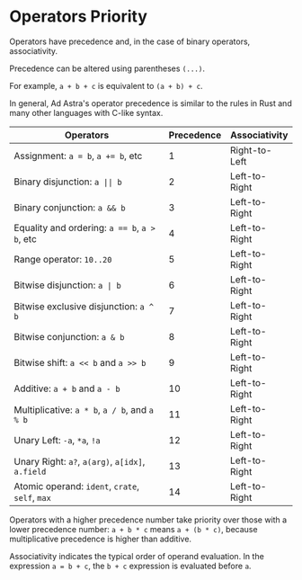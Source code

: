 <!------------------------------------------------------------------------------
  This file is part of "Ad Astra", an embeddable scripting programming
  language platform.

  This work is proprietary software with source-available code.

  To copy, use, distribute, or contribute to this work, you must agree to
  the terms of the General License Agreement:

  https://github.com/Eliah-Lakhin/ad-astra/blob/master/EULA.md

  The agreement grants a Basic Commercial License, allowing you to use
  this work in non-commercial and limited commercial products with a total
  gross revenue cap. To remove this commercial limit for one of your
  products, you must acquire a Full Commercial License.

  If you contribute to the source code, documentation, or related materials,
  you must grant me an exclusive license to these contributions.
  Contributions are governed by the "Contributions" section of the General
  License Agreement.

  Copying the work in parts is strictly forbidden, except as permitted
  under the General License Agreement.

  If you do not or cannot agree to the terms of this Agreement,
  do not use this work.

  This work is provided "as is", without any warranties, express or implied,
  except where such disclaimers are legally invalid.

  Copyright (c) 2024 Ilya Lakhin (Илья Александрович Лахин).
  All rights reserved.
------------------------------------------------------------------------------->

# Operators Priority

Operators have precedence and, in the case of binary operators, associativity.

Precedence can be altered using parentheses `(...)`.

For example, `a + b + c` is equivalent to `(a + b) + c`.

In general, Ad Astra's operator precedence is similar to the rules in Rust and
many other languages with C-like syntax.

| Operators                                        | Precedence | Associativity |
|--------------------------------------------------|------------|---------------|
| Assignment: `a = b`, `a += b`, etc               | 1          | Right-to-Left |
| Binary disjunction: `a \|\| b`                   | 2          | Left-to-Right |
| Binary conjunction: `a && b`                     | 3          | Left-to-Right |
| Equality and ordering: `a == b`, `a > b`, etc    | 4          | Left-to-Right |
| Range operator: `10..20`                         | 5          | Left-to-Right |
| Bitwise disjunction: `a \| b`                    | 6          | Left-to-Right |
| Bitwise exclusive disjunction: `a ^ b`           | 7          | Left-to-Right |
| Bitwise conjunction: `a & b`                     | 8          | Left-to-Right |
| Bitwise shift: `a << b` and `a >> b`             | 9          | Left-to-Right |
| Additive: `a + b` and `a - b`                    | 10         | Left-to-Right |
| Multiplicative: `a * b`, `a / b`, and `a % b`    | 11         | Left-to-Right |
| Unary Left: `-a`, `*a`, `!a`                     | 12         | Left-to-Right |
| Unary Right: `a?`, `a(arg)`, `a[idx]`, `a.field` | 13         | Left-to-Right |
| Atomic operand: `ident`, `crate`, `self`, `max`  | 14         | Left-to-Right |

Operators with a higher precedence number take priority over those with a lower
precedence number: `a + b * c` means `a + (b * c)`, because multiplicative
precedence is higher than additive.

Associativity indicates the typical order of operand evaluation. In the
expression `a = b + c`, the `b + c` expression is evaluated before `a`.

